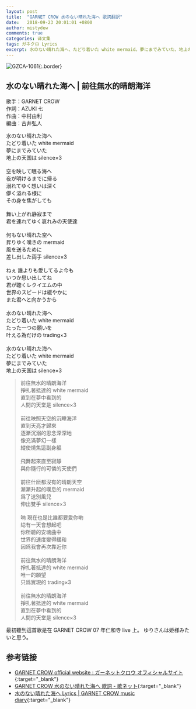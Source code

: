 ```yaml
---
layout: post
title:  "GARNET CROW 水のない晴れた海へ 歌詞翻訳"
date:   2018-09-23 20:01:01 +0800
author: mistydew
comments: true
categories: 译文集
tags: ガネクロ Lyrics
excerpt: 水のない晴れた海へ、たどり着いた white mermaid。夢にまでみていた、地上の天国は silence×3。
---
```

![GZCA-1061](/gc/assets/images/discography/album/GZCA-1061.jpg){:.border}

## 水のない晴れた海へ | 前往無水的晴朗海洋

歌手：GARNET CROW<br>
作詞：AZUKI 七<br>
作曲：中村由利<br>
編曲：古井弘人

<div class="lyric-original">
<p>
水のない晴れた海へ<br>
たどり着いた white mermaid<br>
夢にまでみていた<br>
地上の天国は silence×3<br>
<br>
空を映して眠る海へ<br>
夜が明けるまでに帰る<br>
溺れてゆく想いは深く<br>
儚く溢れる様に<br>
その身を焦がしても<br>
<br>
舞い上がれ静寂まで<br>
君を連れてゆく哀れみの天使達<br>
<br>
何もない晴れた空へ<br>
昇りゆく嘆きの mermaid<br>
風を送るために<br>
差し出した両手 silence×3<br>
<br>
ねぇ 誰よりも愛してるよ今も<br>
いつか思い出してね<br>
君が聴くレクイエムの中<br>
世界のスピードは緩やかに<br>
また君へと向かうから<br>
<br>
水のない晴れた海へ<br>
たどり着いた white mermaid<br>
たった一つの願いを<br>
叶える為だけの trading×3<br>
<br>
水のない晴れた海へ<br>
たどり着いた white mermaid<br>
夢にまでみていた<br>
地上の天国は silence×3
</p>
</div>

<div class="lyric-translation">
<blockquote>
前往無水的晴朗海洋<br>
掙扎著抵達的 white mermaid<br>
直到在夢中看到的<br>
人間的天堂是 silence×3<br>
<br>
前往映照天空的沉睡海洋<br>
直到天亮才歸來<br>
逐漸沉溺的思念深深地<br>
像充滿夢幻一樣<br>
縱使燒焦這副身軀<br>
<br>
飛舞起來直至寂靜<br>
與你隨行的可憐的天使們<br>
<br>
前往什麽都沒有的晴朗天空<br>
漸漸升起的嘆息的 mermaid<br>
爲了送別風兒<br>
伸出雙手 silence×3<br>
<br>
呐 現在也是比誰都要愛你喲<br>
縂有一天會想起吧<br>
你所聼的安魂曲中<br>
世界的速度變得緩和<br>
因爲我會再次靠近你<br>
<br>
前往無水的晴朗海洋<br>
掙扎著抵達的 white mermaid<br>
唯一的願望<br>
只爲實現的 trading×3<br>
<br>
前往無水的晴朗海洋<br>
掙扎著抵達的 white mermaid<br>
直到在夢中看到的<br>
人間的天堂是 silence×3
</blockquote>
</div>

最初聽到這首歌是在 GARNET CROW 07 年仁和寺 live 上。
ゆりさんは姫様みたいと思う。

## 参考链接

* [GARNET CROW official website : ガーネットクロウ オフィシャルサイト](http://www.garnetcrow.com){:target="_blank"}
* [GARNET CROW 水のない晴れた海へ 歌詞 - 歌ネット](https://www.uta-net.com/song/20148){:target="_blank"}
* [水のない晴れた海へ Lyrics \| GARNET CROW music diary](https://mistydew.github.io/gc/lyrics/original/水のない晴れた海へ.html){:target="_blank"}
